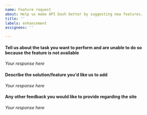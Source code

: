 ```yaml
---
name: Feature request
about: Help us make API Dash better by suggesting new features.
title: ''
labels: enhancement
assignees: ''

---
```


#### Tell us about the task you want to perform and are unable to do so because the feature is not available
_Your response here_

#### Describe the solution/feature you'd like us to add
_Your response here_

#### Any other feedback you would like to provide regarding the site
_Your response here_
